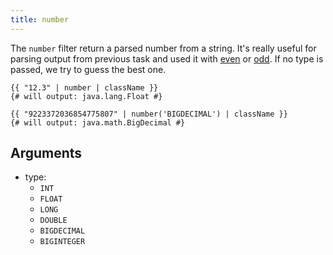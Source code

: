 ```yaml
---
title: number
---
```


The `number` filter return a parsed number from a string. It's really useful for parsing output from previous task and used it with [even](../07.test/even.md) or [odd](../07.test/odd.md). If no type is passed, we try to guess the best one.


```twig
{{ "12.3" | number | className }}
{# will output: java.lang.Float #}

{{ "9223372036854775807" | number('BIGDECIMAL') | className }}
{# will output: java.math.BigDecimal #}
```

## Arguments
- type:
  - `INT`
  - `FLOAT`
  - `LONG`
  - `DOUBLE`
  - `BIGDECIMAL`
  - `BIGINTEGER`